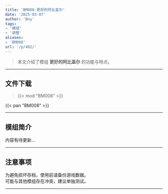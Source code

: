 ```yaml
---
title: 'BM008-更好的阿比盖尔'
date: '2025-03-07'
author: 'Bny'
tags:
- '模组'
- '调整'
aliases:
- 'BM008'
url: '/p/402/'
---
```


> 本文介绍了模组 **更好的阿比盖尔** 的功能与特点。

---

## 文件下载  

> {{< mod "BM008" >}}  

{{< pan "BM008" >}}  

---

## 模组简介

>  
内容有待更新...  

---

## 注意事项

>  
为避免损坏存档，使用前请备份游戏数据。  
可能与其他模组存在冲突，建议单独测试。  

---

